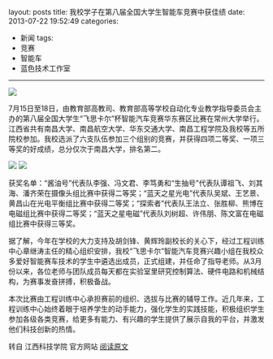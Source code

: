 layout: posts
title: 我校学子在第八届全国大学生智能车竞赛中获佳绩
date: 2013-07-22 19:52:49
categories:
- 新闻
tags:
- 竞赛
- 智能车 
- 蓝色技术工作室
---

![](http://og9nrsw1n.bkt.clouddn.com/%E6%88%91%E6%A0%A1%E5%AD%A6%E5%AD%90%E5%9C%A8%E7%AC%AC%E5%85%AB%E5%B1%8A%E5%85%A8%E5%9B%BD%E5%A4%A7%E5%AD%A6%E7%94%9F%E6%99%BA%E8%83%BD%E8%BD%A6%E7%AB%9E%E8%B5%9B%E4%B8%AD%E8%8E%B7%E4%BD%B3%E7%BB%A93.jpg)

7月15日至18日，由教育部高教司、教育部高等学校自动化专业教学指导委员会主办的第八届全国大学生“飞思卡尔”杯智能汽车竞赛华东赛区比赛在常州大学举行。江西省共有南昌大学、南昌航空大学、华东交通大学、南昌工程学院及我校等五所院校参加。我校选派了六支队伍参加三个组别的竞赛，并获得四项二等奖、一项三等奖的好成绩，总分仅次于南昌大学，排名第二。

<!-- more -->

![](http://og9nrsw1n.bkt.clouddn.com/%E6%88%91%E6%A0%A1%E5%AD%A6%E5%AD%90%E5%9C%A8%E7%AC%AC%E5%85%AB%E5%B1%8A%E5%85%A8%E5%9B%BD%E5%A4%A7%E5%AD%A6%E7%94%9F%E6%99%BA%E8%83%BD%E8%BD%A6%E7%AB%9E%E8%B5%9B%E4%B8%AD%E8%8E%B7%E4%BD%B3%E7%BB%A91.jpg)
![](http://og9nrsw1n.bkt.clouddn.com/%E6%88%91%E6%A0%A1%E5%AD%A6%E5%AD%90%E5%9C%A8%E7%AC%AC%E5%85%AB%E5%B1%8A%E5%85%A8%E5%9B%BD%E5%A4%A7%E5%AD%A6%E7%94%9F%E6%99%BA%E8%83%BD%E8%BD%A6%E7%AB%9E%E8%B5%9B%E4%B8%AD%E8%8E%B7%E4%BD%B3%E7%BB%A92.jpg)

获奖名单：“酱油号”代表队李强、冯文君、李笃勇和“生抽号”代表队谭祖飞、刘其海、潘齐荣在摄像头组比赛中获得二等奖；“蓝天之星光电”代表队吴斌、王艺景、黄昌山在光电平衡组比赛中获得二等奖；“探索者”代表队王法立、张胜柳、熊博在电磁组比赛中获得二等奖；“蓝天之星电磁”代表队刘树超、许伟朋、陈文富在电磁组比赛中获得三等奖。

据了解，今年在学校的大力支持及胡剑锋、黄辉玲副校长的关心下，经过工程训练中心章继涛主任的精心组织安排，我校“飞思卡尔”智能汽车竞赛兴趣小组在我校众多爱好智能赛车技术的学生中遴选出成员，正式组建，并任命了指导老师。从3月份以来，各位老师与团队成员每天都在实验室里研究控制算法、硬件电路和机械结构，为赛事发奋拼搏，积极备战。
       
本次比赛由工程训练中心承担赛前的组织、选拔与比赛的辅导工作。近几年来，工程训练中心始终着眼于培养学生的动手能力，强化学生的实践技能，积极组织学生参加各级各类竞赛，给更多有能力、有兴趣的学生提供了展示自我的平台，并激发他们科技创新的热情。

转自 江西科技学院 官方网站 [阅读原文](http://jxut.edu.cn/show.php?contentid=16842)
